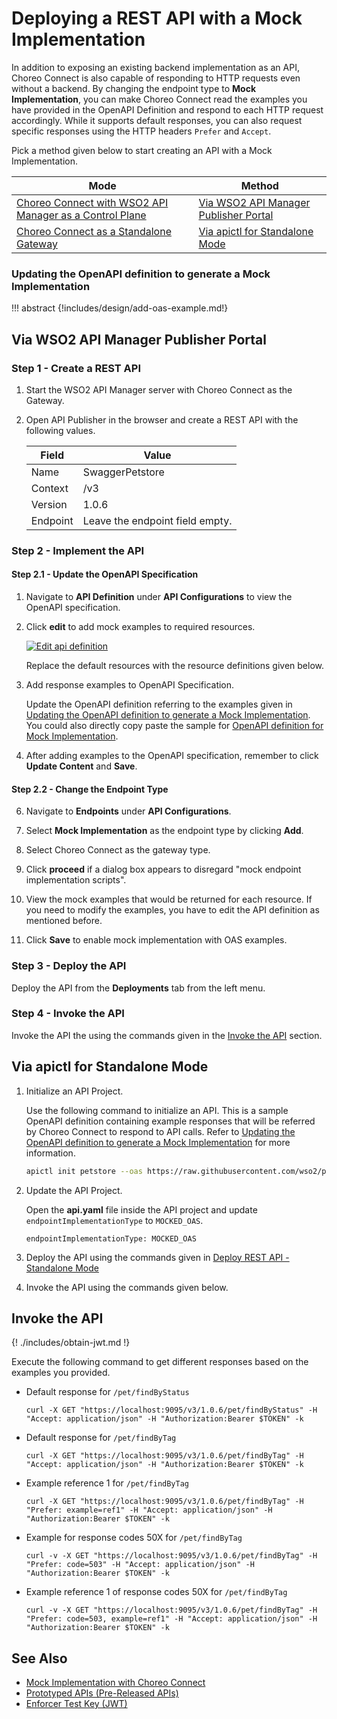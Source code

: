 # Deploying a REST API with a Mock Implementation

In addition to exposing an existing backend implementation as an API, Choreo Connect is also capable of responding to HTTP requests even without a backend. By changing the endpoint type to **Mock Implementation**, you can make Choreo Connect read the examples you have provided in the OpenAPI Definition and respond to each HTTP request accordingly. While it supports default responses, you can also request specific responses using the HTTP headers `Prefer` and `Accept`.

Pick a method given below to start creating an API with a Mock Implementation.

|**Mode**         | **Method**    |
|--------------|-----------|
|[Choreo Connect with WSO2 API Manager as a Control Plane]({{base_path}}/deploy-and-publish/deploy-on-gateway/choreo-connect/concepts/apim-as-control-plane/)   | [Via WSO2 API Manager Publisher Portal](#via-wso2-api-manager-publisher-portal)  |
|[Choreo Connect as a Standalone Gateway]({{base_path}}/deploy-and-publish/deploy-on-gateway/choreo-connect/concepts/as-a-standalone-gateway/)  |[Via apictl for Standalone Mode](#via-apictl-for-standalone-mode) |

### Updating the OpenAPI definition to generate a Mock Implementation

!!! abstract
    {!includes/design/add-oas-example.md!}
    
## Via WSO2 API Manager Publisher Portal
### Step 1 - Create a REST API

1. Start the WSO2 API Manager server with Choreo Connect as the Gateway.

2. Open API Publisher in the browser and create a REST API with the following values. 

    | **Field**    | **Value**                        |
    |----------|-------------------------------------|
    | Name     | SwaggerPetstore                     |
    | Context  | /v3                                 |
    | Version  | 1.0.6                               |
    | Endpoint | Leave the endpoint field empty. |

### Step 2 - Implement the API

#### Step 2.1 - Update the OpenAPI Specification

1. Navigate to **API Definition** under **API Configurations** to view the OpenAPI specification.

2. Click **edit** to add mock examples to required resources.

    [![Edit api definition]({{base_path}}/assets/img/learn/prototype-api/mock-impl-edit-api-definition.png)]({{base_path}}/assets/img/learn/prototype-api/mock-impl-edit-api-definition.png)

    Replace the default resources with the resource definitions given below.

3. Add response examples to OpenAPI Specification.    

    Update the OpenAPI definition referring to the examples given in [Updating the OpenAPI definition to generate a Mock Implementation](#updating-the-openapi-definition-to-generate-a-mock-implementation). You could also directly copy paste the sample for [OpenAPI definition for Mock Implementation](https://github.com/wso2/product-microgateway/blob/main/samples/openAPI-definitions/mock-impl-sample.yaml).

5. After adding examples to the OpenAPI specification, remember to click **Update Content** and **Save**.

#### Step 2.2 - Change the Endpoint Type

6. Navigate to **Endpoints** under **API Configurations**.

7. Select **Mock Implementation** as the endpoint type by clicking **Add**. 

8. Select Choreo Connect as the gateway type. 

9. Click **proceed** if a dialog box appears to disregard "mock endpoint implementation scripts". 

10. View the mock examples that would be returned for each resource. If you need to modify the examples, you have to edit the API definition as mentioned before.

11. Click **Save** to enable mock implementation with OAS examples.

### Step 3 - Deploy the API

Deploy the API from the **Deployments** tab from the left menu.

### Step 4 - Invoke the API

Invoke the API the using the commands given in the [Invoke the API](#invoke-the-api) section.

## Via apictl for Standalone Mode

1. Initialize an API Project.

    Use the following command to initialize an API. This is a sample OpenAPI definition containing example responses that will be referred by Choreo Connect to respond to API calls. Refer to [Updating the OpenAPI definition to generate a Mock Implementation](#updating-the-openapi-definition-to-generate-a-mock-implementation) for more information.

    ```bash
    apictl init petstore --oas https://raw.githubusercontent.com/wso2/product-microgateway/main/samples/openAPI-definitions/mock-impl-sample.yaml
    ```

2. Update the API Project.

    Open the **api.yaml** file inside the API project and update `endpointImplementationType` to `MOCKED_OAS`.

    ```
    endpointImplementationType: MOCKED_OAS
    ```

3. Deploy the API using the commands given in [Deploy REST API - Standalone Mode]({{base_path}}/deploy-and-publish/deploy-on-gateway/choreo-connect/deploy-api/deploy-rest-api-in-choreo-connect/#via-apictl-for-standalone-mode)

4. Invoke the API using the commands given below. 

## Invoke the API

{! ./includes/obtain-jwt.md !}

Execute the following command to get different responses based on the examples you provided.

- Default response for `/pet/findByStatus`

    ```
    curl -X GET "https://localhost:9095/v3/1.0.6/pet/findByStatus" -H "Accept: application/json" -H "Authorization:Bearer $TOKEN" -k
    ```

- Default response for `/pet/findByTag`

    ```
    curl -X GET "https://localhost:9095/v3/1.0.6/pet/findByTag" -H "Accept: application/json" -H "Authorization:Bearer $TOKEN" -k
    ```

- Example reference 1 for `/pet/findByTag`

    ```
    curl -X GET "https://localhost:9095/v3/1.0.6/pet/findByTag" -H "Prefer: example=ref1" -H "Accept: application/json" -H "Authorization:Bearer $TOKEN" -k
    ```

- Example for response codes 50X for `/pet/findByTag`

    ```
    curl -v -X GET "https://localhost:9095/v3/1.0.6/pet/findByTag" -H "Prefer: code=503" -H "Accept: application/json" -H "Authorization:Bearer $TOKEN" -k
    ```

- Example reference 1 of response codes 50X  for `/pet/findByTag`

    ```
    curl -v -X GET "https://localhost:9095/v3/1.0.6/pet/findByTag" -H "Prefer: code=503, example=ref1" -H "Accept: application/json" -H "Authorization:Bearer $TOKEN" -k
    ```

## See Also

- [Mock Implementation with Choreo Connect]({{base_path}}/design/prototype-api/create-mocked-oas-api/)
- [Prototyped APIs (Pre-Released APIs)]({{base_path}}/design/prototype-api/overview/)
- [Enforcer Test Key (JWT)]({{base_path}}/deploy-and-publish/deploy-on-gateway/choreo-connect/security/generate-a-test-jwt)
